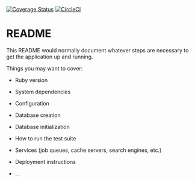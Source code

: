 [![Coverage Status](https://coveralls.io/repos/github/gr1d99/weConnect-RoR-api-no-db/badge.svg?branch=develop)](https://coveralls.io/github/gr1d99/weConnect-RoR-api-no-db?branch=develop) [![CircleCI](https://circleci.com/gh/gr1d99/weConnect-RoR-api-no-db.svg?style=svg)](https://circleci.com/gh/gr1d99/weConnect-RoR-api-no-db)
# README 

This README would normally document whatever steps are necessary to get the
application up and running.

Things you may want to cover:

* Ruby version

* System dependencies

* Configuration

* Database creation

* Database initialization

* How to run the test suite

* Services (job queues, cache servers, search engines, etc.)

* Deployment instructions

* ...
